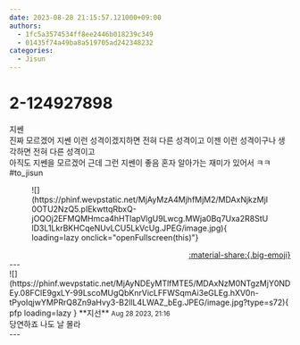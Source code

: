 ```yaml
---
date: 2023-08-28 21:15:57.121000+09:00
authors:
  - 1fc5a3574534ff8ee2446b018239c349
  - 01435f74a49ba8a519705ad242348232
categories:
  - Jisun
---
```


# 2-124927898

<div class="post-container" markdown="1">
<div class="content-container md-sidebar__scrollwrap" markdown="1">

지쎈<br>진짜 모르겠어 지쎈 이런 성격이겠지하면 전혀 다른 성격이고 이젠 이런 성격이구나 생각하면 전혀 다른 성격이고 <br>아직도 지쎈을 모르겠어 근데 그런 지쎈이 좋음 혼자 알아가는 재미가 있어서 ㅋㅋ \#to_jisun <br>
<figure markdown="1">
![](https://phinf.wevpstatic.net/MjAyMzA4MjhfMjM2/MDAxNjkzMjI0OTU2NzQ5.pIEkwttqRbxQ-jOQOj2EFMQMHmca4hHTlapVlgU9Lwcg.MWja0Bq7Uxa2R8StUlD3L1LkrBKHCqeNUvLCU5LkVcUg.JPEG/image.jpg){ loading=lazy onclick="openFullscreen(this)"}
</figure>


</div>
</div>

<div style="text-align: right;" markdown="1">
<a href="https://weverse.io/fromis9/fanpost/2-124927898" style="text-align: right;">:material-share:{.big-emoji}</a>
</div>
---

<div class="comments-container md-sidebar__scrollwrap" markdown="1">
<div class="comment" markdown="1">
<div class='id-container' markdown="1">
![](https://phinf.wevpstatic.net/MjAyNDEyMTlfMTE5/MDAxNzM0NTgzMjY0NDEy.08FClE9gxLY-99LscoMUgQbKnrVicLFFWSqmAi3eGLEg.hXV0n-tPyoIqjwYMPRrQ8Zn9aHvy3-B2llL4LWAZ_bEg.JPEG/image.jpg?type=s72){ pfp loading=lazy }
**<span class="artist">지선</span>** <small>Aug 28 2023, 21:16</small><br>
</div>
<div class='comment-body' markdown="1">
당연하죠 나도 날 몰라 
</div>
</div>
</div>
---
